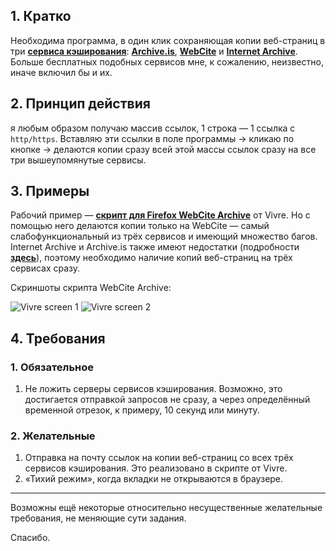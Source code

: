 ## 1. Кратко

Необходима программа, в один клик сохраняющая копии веб-страниц в три [**сервиса кэширования**](http://www.osp.ru/pcworld/2011/06/13009039/): [**Archive.is**](http://archive.is/), [**WebCite**](http://webcitation.org/) и [**Internet Archive**](https://archive.org/index.php). Больше бесплатных подобных сервисов мне, к сожалению, неизвестно, иначе включил бы и их.

## 2. Принцип действия

я любым образом получаю массив ссылок, 1 строка — 1 ссылка с `http/https`. Вставляю эти ссылки в поле программы → кликаю по кнопке → делаются копии сразу всей этой массы ссылок сразу на все три вышеупомянутые сервисы.

## 3. Примеры

Рабочий пример — [**скрипт для Firefox WebCite Archive**](https://greasyfork.org/ru/scripts/19361-webcite-archive-vivre) от Vivre. Но с помощью него делаются копии только на WebCite — самый слабофункциональный из трёх сервисов и имеющий множество багов. Internet Archive и Archive.is также имеют недостатки (подробности [**здесь**](https://greasyfork.org/en/forum/discussion/9391/x)), поэтому необходимо наличие копий веб-страниц на трёх сервисах сразу.

Скриншоты скрипта WebCite Archive:

![Vivre screen 1](http://i.imgur.com/KgLtSnv.png)
![Vivre screen 2](http://i.imgur.com/En5mEYS.png)

## 4. Требования

### 1. Обязательное

1. Не ложить серверы сервисов кэширования. Возможно, это достигается отправкой запросов не сразу, а через определённый временной отрезок, к примеру, 10 секунд или минуту.

### 2. Желательные

1. Отправка на почту ссылок на копии веб-страниц со всех трёх сервисов кэширования. Это реализовано в скрипте от Vivre.
2. «Тихий режим», когда вкладки не открываются в браузере.

---

Возможны ещё некоторые относительно несущественные желательные требования, не меняющие сути задания.

Спасибо.
